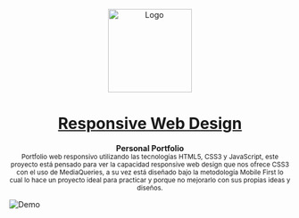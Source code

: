 <p align="center"><img src="https://raw.githubusercontent.com/TaynisRW/Responsive-Portfolio/master/assets/img/favicon.ico" alt="Logo" width="150" height="150" />
</p>
<h1 align="center"><a href="https://respon-portfolio.netlify.app/">Responsive Web Design</a></h1>
<p align="center"><b>Personal Portfolio</b></br>
<sub>Portfolio web responsivo utilizando las tecnologías HTML5, CSS3 y JavaScript, este proyecto está pensado para ver la capacidad responsive web design que nos ofrece CSS3 con el uso de MediaQueries, a su vez está diseñado bajo la metodología Mobile First lo cual lo hace un proyecto ideal para practicar y porque no mejorarlo con sus propias ideas y diseños.</sub>
</p>

![Demo](https://raw.githubusercontent.com/TaynisRW/Responsive-Portfolio/master/assets/img/responsive-web-design.png "Demo")
